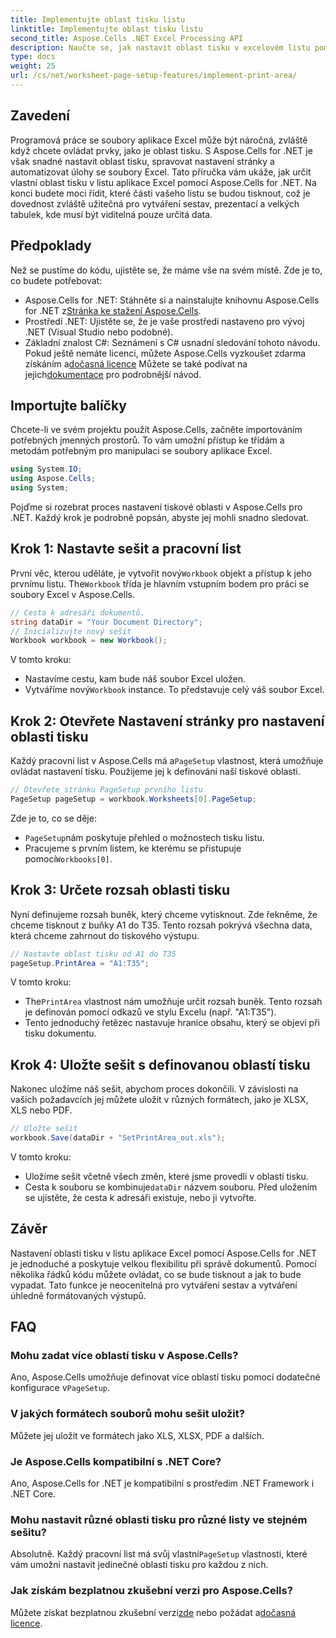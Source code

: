 ```yaml
---
title: Implementujte oblast tisku listu
linktitle: Implementujte oblast tisku listu
second_title: Aspose.Cells .NET Excel Processing API
description: Naučte se, jak nastavit oblast tisku v excelovém listu pomocí Aspose.Cells for .NET. Podrobný průvodce ovládáním tištěných částí v sešitu.
type: docs
weight: 25
url: /cs/net/worksheet-page-setup-features/implement-print-area/
---
```

## Zavedení
Programová práce se soubory aplikace Excel může být náročná, zvláště když chcete ovládat prvky, jako je oblast tisku. S Aspose.Cells for .NET je však snadné nastavit oblast tisku, spravovat nastavení stránky a automatizovat úlohy se soubory Excel. Tato příručka vám ukáže, jak určit vlastní oblast tisku v listu aplikace Excel pomocí Aspose.Cells for .NET. Na konci budete moci řídit, které části vašeho listu se budou tisknout, což je dovednost zvláště užitečná pro vytváření sestav, prezentací a velkých tabulek, kde musí být viditelná pouze určitá data.
## Předpoklady
Než se pustíme do kódu, ujistěte se, že máme vše na svém místě. Zde je to, co budete potřebovat:
- Aspose.Cells for .NET: Stáhněte si a nainstalujte knihovnu Aspose.Cells for .NET z[Stránka ke stažení Aspose.Cells](https://releases.aspose.com/cells/net/).
- Prostředí .NET: Ujistěte se, že je vaše prostředí nastaveno pro vývoj .NET (Visual Studio nebo podobné).
- Základní znalost C#: Seznámení s C# usnadní sledování tohoto návodu.
 Pokud ještě nemáte licenci, můžete Aspose.Cells vyzkoušet zdarma získáním a[dočasná licence](https://purchase.aspose.com/temporary-license/) Můžete se také podívat na jejich[dokumentace](https://reference.aspose.com/cells/net/) pro podrobnější návod.
## Importujte balíčky
Chcete-li ve svém projektu použít Aspose.Cells, začněte importováním potřebných jmenných prostorů. To vám umožní přístup ke třídám a metodám potřebným pro manipulaci se soubory aplikace Excel.
```csharp
using System.IO;
using Aspose.Cells;
using System;
```
Pojďme si rozebrat proces nastavení tiskové oblasti v Aspose.Cells pro .NET. Každý krok je podrobně popsán, abyste jej mohli snadno sledovat.
## Krok 1: Nastavte sešit a pracovní list
 První věc, kterou uděláte, je vytvořit nový`Workbook` objekt a přístup k jeho prvnímu listu. The`Workbook` třída je hlavním vstupním bodem pro práci se soubory Excel v Aspose.Cells.
```csharp
// Cesta k adresáři dokumentů.
string dataDir = "Your Document Directory";
// Inicializujte nový sešit
Workbook workbook = new Workbook();
```
V tomto kroku:
- Nastavíme cestu, kam bude náš soubor Excel uložen.
-  Vytváříme nový`Workbook` instance. To představuje celý váš soubor Excel.
## Krok 2: Otevřete Nastavení stránky pro nastavení oblasti tisku
 Každý pracovní list v Aspose.Cells má a`PageSetup` vlastnost, která umožňuje ovládat nastavení tisku. Použijeme jej k definování naší tiskové oblasti.
```csharp
// Otevřete stránku PageSetup prvního listu
PageSetup pageSetup = workbook.Worksheets[0].PageSetup;
```
Zde je to, co se děje:
- `PageSetup`nám poskytuje přehled o možnostech tisku listu.
-  Pracujeme s prvním listem, ke kterému se přistupuje pomocí`Workbooks[0]`.
## Krok 3: Určete rozsah oblasti tisku
Nyní definujeme rozsah buněk, který chceme vytisknout. Zde řekněme, že chceme tisknout z buňky A1 do T35. Tento rozsah pokrývá všechna data, která chceme zahrnout do tiskového výstupu.
```csharp
// Nastavte oblast tisku od A1 do T35
pageSetup.PrintArea = "A1:T35";
```
V tomto kroku:
-  The`PrintArea` vlastnost nám umožňuje určit rozsah buněk. Tento rozsah je definován pomocí odkazů ve stylu Excelu (např. "A1:T35").
- Tento jednoduchý řetězec nastavuje hranice obsahu, který se objeví při tisku dokumentu.
## Krok 4: Uložte sešit s definovanou oblastí tisku
Nakonec uložíme náš sešit, abychom proces dokončili. V závislosti na vašich požadavcích jej můžete uložit v různých formátech, jako je XLSX, XLS nebo PDF.
```csharp
// Uložte sešit
workbook.Save(dataDir + "SetPrintArea_out.xls");
```
V tomto kroku:
- Uložíme sešit včetně všech změn, které jsme provedli v oblasti tisku.
-  Cesta k souboru se kombinuje`dataDir` názvem souboru. Před uložením se ujistěte, že cesta k adresáři existuje, nebo ji vytvořte.
## Závěr
Nastavení oblasti tisku v listu aplikace Excel pomocí Aspose.Cells for .NET je jednoduché a poskytuje velkou flexibilitu při správě dokumentů. Pomocí několika řádků kódu můžete ovládat, co se bude tisknout a jak to bude vypadat. Tato funkce je neocenitelná pro vytváření sestav a vytváření úhledně formátovaných výstupů.
## FAQ
### Mohu zadat více oblastí tisku v Aspose.Cells?  
 Ano, Aspose.Cells umožňuje definovat více oblastí tisku pomocí dodatečné konfigurace v`PageSetup`.
### V jakých formátech souborů mohu sešit uložit?  
Můžete jej uložit ve formátech jako XLS, XLSX, PDF a dalších.
### Je Aspose.Cells kompatibilní s .NET Core?  
Ano, Aspose.Cells for .NET je kompatibilní s prostředím .NET Framework i .NET Core.
### Mohu nastavit různé oblasti tisku pro různé listy ve stejném sešitu?  
 Absolutně. Každý pracovní list má svůj vlastní`PageSetup` vlastnosti, které vám umožní nastavit jedinečné oblasti tisku pro každou z nich.
### Jak získám bezplatnou zkušební verzi pro Aspose.Cells?  
Můžete získat bezplatnou zkušební verzi[zde](https://releases.aspose.com/) nebo požádat a[dočasná licence](https://purchase.aspose.com/temporary-license/).